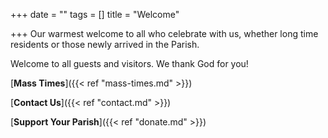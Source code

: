 +++
date = ""
tags = []
title = "Welcome"

+++
Our warmest welcome to all who celebrate with us, whether long time residents or those newly arrived in the Parish.

Welcome to all guests and visitors. We thank God for you!

[**Mass Times**]({{< ref "mass-times.md" >}})

[**Contact Us**]({{< ref "contact.md" >}})

[**Support Your Parish**]({{< ref "donate.md" >}})